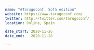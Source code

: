 ```yaml
---
name: "#Tarugoconf. Sofá edition"
website: https://www.tarugoconf.com/
twitter: http://twitter.com/tarugoconf/
location: Online, Spain

date_start: 2020-11-26
date_end:   2020-11-28

---
```

